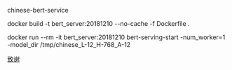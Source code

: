 
chinese-bert-service

docker build -t bert_server:20181210 --no-cache -f Dockerfile .

docker run --rm -it bert_server:20181210 bert-serving-start -num_worker=1 -model_dir /tmp/chinese_L-12_H-768_A-12

[致谢](https://github.com/hanxiao/bert-as-service.git)

